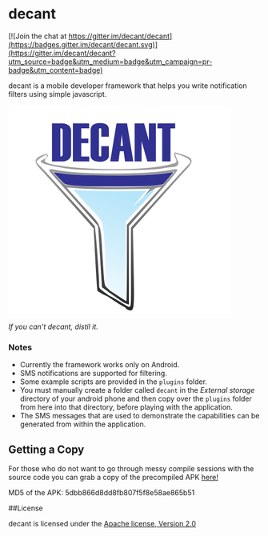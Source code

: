 decant
======

[![Join the chat at https://gitter.im/decant/decant](https://badges.gitter.im/decant/decant.svg)](https://gitter.im/decant/decant?utm_source=badge&utm_medium=badge&utm_campaign=pr-badge&utm_content=badge)

decant is a mobile developer framework that helps you write notification
filters using simple javascript.

![alt text][logo]

_If you can't decant, distil it._


### Notes

- Currently the framework works only on Android.
- SMS notifications are supported for filtering.
- Some example scripts are provided in the ```plugins``` folder.
- You must manually create a folder called ```decant``` in the *External
storage* directory of your android phone and then copy over the ```plugins```
folder from here into that directory, before playing with the application.
- The SMS messages that are used to demonstrate the capabilities can be
generated from within the application.

## Getting a Copy

For those who do not want to go through messy compile sessions with the source
code you can grab a copy of the precompiled APK [here!][download_url]

MD5 of the APK: 5dbb866d8dd8fb807f5f8e58ae865b51

##License

decant is licensed under the [Apache license, Version 2.0
](LICENSE)

[logo]: res/drawable/logo.png "distil it."
[download_url]: https://github.com/decant/decant.github.io/raw/master/downloads/decant.apk